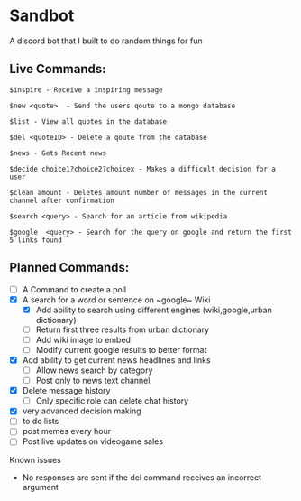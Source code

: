 # Sandbot
A discord bot that I built to do random things for fun

## Live Commands:
```
$inspire - Receive a inspiring message
    
$new <quote>  - Send the users qoute to a mongo database
    
$list - View all quotes in the database 
    
$del <quoteID> - Delete a qoute from the database 

$news - Gets Recent news

$decide choice1?choice2?choicex - Makes a difficult decision for a user

$clean amount - Deletes amount number of messages in the current channel after confirmation  

$search <query> - Search for an article from wikipedia

$google  <query> - Search for the query on google and return the first 5 links found
```

  
  ## Planned Commands: 
  
  
- [ ] A Command to create a poll
- [X] A search for a word or sentence on ~google~  Wiki
  - [X] Add ability to search using different engines (wiki,google,urban dictionary)
  - [ ] Return first three results from urban dictionary 
  - [ ] Add wiki image to embed
  - [ ] Modify current google results to better format
- [X] Add ability to get current news headlines and links 
  - [ ] Allow news search by category 
  - [ ] Post only to news text channel
- [X] Delete message history
  - [ ] Only specific role can delete chat history
- [X] very advanced decision making
- [ ] to do lists
- [ ] post memes every hour
- [ ] Post live updates on videogame sales 

Known issues

- No responses are sent if the del command receives an incorrect argument
